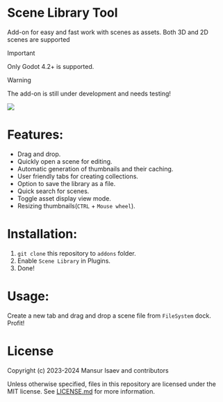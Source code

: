 # Scene Library Tool

Add-on for easy and fast work with scenes as assets. Both 3D and 2D scenes are supported

> [!IMPORTANT]
> Only Godot 4.2+ is supported.

> [!WARNING]
> The add-on is still under development and needs testing!

![](https://github.com/4d49/scene-library/assets/8208165/b1546bc6-2b8a-4bdc-b178-8cefc961a6ef)

# Features:

- Drag and drop.
- Quickly open a scene for editing.
- Automatic generation of thumbnails and their caching.
- User friendly tabs for creating collections.
- Option to save the library as a file.
- Quick search for scenes.
- Toggle asset display view mode.
- Resizing thumbnails(`CTRL` + `Mouse wheel`).

# Installation:

1. `git clone` this repository to `addons` folder.
2. Enable `Scene Library` in Plugins.
4. Done!

# Usage:

Create a new tab and drag and drop a scene file from `FileSystem` dock. Profit!

# License

Copyright (c) 2023-2024 Mansur Isaev and contributors

Unless otherwise specified, files in this repository are licensed under the
MIT license. See [LICENSE.md](LICENSE.md) for more information.
